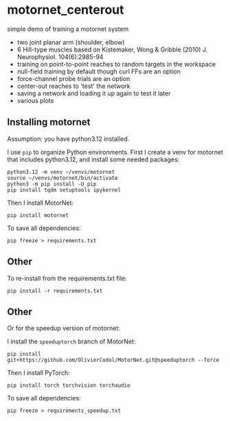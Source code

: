 # motornet_centerout

simple demo of training a motornet system

- two joint planar arm (shoulder, elbow)
- 6 Hill-type muscles based on Kistemaker, Wong & Gribble (2010) J. Neurophysiol. 104(6):2985-94
- training on point-to-point reaches to random targets in the workspace
- null-field training by default though curl FFs are an option
- force-channel probe trials are an option
- center-out reaches to 'test' the network
- saving a network and loading it up again to test it later
- various plots

## Installing motornet

Assumption: you have python3.12 installed.

I use `pip` to organize Python environments. First I create a venv for motornet that includes python3.12, and install some needed packages:

```{shell}
python3.12 -m venv ~/venvs/motornet
source ~/venvs/motornet/bin/activate
python3 -m pip install -U pip
pip install tqdm setuptools ipykernel
```

Then I install MotorNet:

```{shell}
pip install motornet
```

To save all dependencies:

```{shell}
pip freeze > requirements.txt
```

## Other

To re-install from the requirements.txt file:
```{shell}
pip install -r requirements.txt
```

## Other

Or for the speedup version of motornet:

I install the `speeduptorch` branch of MotorNet:

```{shell}
pip install git+https://github.com/OlivierCodol/MotorNet.git@speeduptorch --force
```

Then I install PyTorch:
```{shell}
pip install torch torchvision torchaudio
```

To save all dependencies:

```{shell}
pip freeze > requirements_speedup.txt
```

